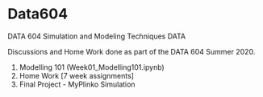# Data604
DATA 604 Simulation and Modeling Techniques DATA 


Discussions and Home Work done as part of the DATA 604 Summer 2020.

1. Modelling 101 (Week01_Modelling101.ipynb)
2. Home Work [7 week assignments]
3. Final Project - MyPlinko Simulation
